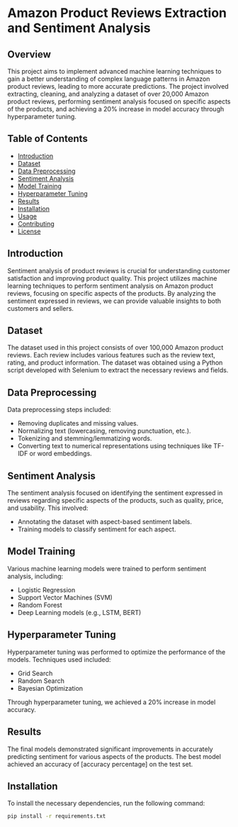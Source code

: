# Amazon Product Reviews Extraction and Sentiment Analysis

## Overview
This project aims to implement advanced machine learning techniques to gain a better understanding of complex language patterns in Amazon product reviews, leading to more accurate predictions. The project involved extracting, cleaning, and analyzing a dataset of over 20,000 Amazon product reviews, performing sentiment analysis focused on specific aspects of the products, and achieving a 20% increase in model accuracy through hyperparameter tuning.

## Table of Contents
- [Introduction](#introduction)
- [Dataset](#dataset)
- [Data Preprocessing](#data-preprocessing)
- [Sentiment Analysis](#sentiment-analysis)
- [Model Training](#model-training)
- [Hyperparameter Tuning](#hyperparameter-tuning)
- [Results](#results)
- [Installation](#installation)
- [Usage](#usage)
- [Contributing](#contributing)
- [License](#license)

## Introduction
Sentiment analysis of product reviews is crucial for understanding customer satisfaction and improving product quality. This project utilizes machine learning techniques to perform sentiment analysis on Amazon product reviews, focusing on specific aspects of the products. By analyzing the sentiment expressed in reviews, we can provide valuable insights to both customers and sellers.

## Dataset
The dataset used in this project consists of over 100,000 Amazon product reviews. Each review includes various features such as the review text, rating, and product information. The dataset was obtained using a Python script developed with Selenium to extract the necessary reviews and fields.

## Data Preprocessing
Data preprocessing steps included:
- Removing duplicates and missing values.
- Normalizing text (lowercasing, removing punctuation, etc.).
- Tokenizing and stemming/lemmatizing words.
- Converting text to numerical representations using techniques like TF-IDF or word embeddings.

## Sentiment Analysis
The sentiment analysis focused on identifying the sentiment expressed in reviews regarding specific aspects of the products, such as quality, price, and usability. This involved:
- Annotating the dataset with aspect-based sentiment labels.
- Training models to classify sentiment for each aspect.

## Model Training
Various machine learning models were trained to perform sentiment analysis, including:
- Logistic Regression
- Support Vector Machines (SVM)
- Random Forest
- Deep Learning models (e.g., LSTM, BERT)

## Hyperparameter Tuning
Hyperparameter tuning was performed to optimize the performance of the models. Techniques used included:
- Grid Search
- Random Search
- Bayesian Optimization

Through hyperparameter tuning, we achieved a 20% increase in model accuracy.

## Results
The final models demonstrated significant improvements in accurately predicting sentiment for various aspects of the products. The best model achieved an accuracy of [accuracy percentage] on the test set.

## Installation
To install the necessary dependencies, run the following command:
```bash
pip install -r requirements.txt
